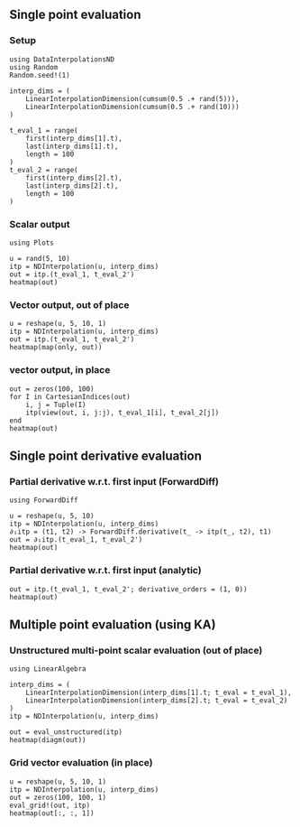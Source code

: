 ## Single point evaluation

### Setup

```@example tutorial
using DataInterpolationsND
using Random
Random.seed!(1)

interp_dims = (
    LinearInterpolationDimension(cumsum(0.5 .+ rand(5))),
    LinearInterpolationDimension(cumsum(0.5 .+ rand(10)))
)

t_eval_1 = range(
    first(interp_dims[1].t),
    last(interp_dims[1].t),
    length = 100
)
t_eval_2 = range(
    first(interp_dims[2].t),
    last(interp_dims[2].t),
    length = 100
)
```

### Scalar output

```@example tutorial
using Plots

u = rand(5, 10)
itp = NDInterpolation(u, interp_dims)
out = itp.(t_eval_1, t_eval_2')
heatmap(out)
```

### Vector output, out of place

```@example tutorial
u = reshape(u, 5, 10, 1)
itp = NDInterpolation(u, interp_dims)
out = itp.(t_eval_1, t_eval_2')
heatmap(map(only, out))
```

### vector output, in place

```@example tutorial
out = zeros(100, 100)
for I in CartesianIndices(out)
    i, j = Tuple(I)
    itp(view(out, i, j:j), t_eval_1[i], t_eval_2[j])
end
heatmap(out)
```

## Single point derivative evaluation

### Partial derivative w.r.t. first input (ForwardDiff)

```@example tutorial
using ForwardDiff

u = reshape(u, 5, 10)
itp = NDInterpolation(u, interp_dims)
∂₁itp = (t1, t2) -> ForwardDiff.derivative(t_ -> itp(t_, t2), t1)
out = ∂₁itp.(t_eval_1, t_eval_2')
heatmap(out)
```

### Partial derivative w.r.t. first input (analytic)

```@example tutorial
out = itp.(t_eval_1, t_eval_2'; derivative_orders = (1, 0))
heatmap(out)
```

## Multiple point evaluation (using KA)

### Unstructured multi-point scalar evaluation (out of place)

```@example tutorial
using LinearAlgebra

interp_dims = (
    LinearInterpolationDimension(interp_dims[1].t; t_eval = t_eval_1),
    LinearInterpolationDimension(interp_dims[2].t; t_eval = t_eval_2)
)
itp = NDInterpolation(u, interp_dims)

out = eval_unstructured(itp)
heatmap(diagm(out))
```

### Grid vector evaluation (in place)

```@example tutorial
u = reshape(u, 5, 10, 1)
itp = NDInterpolation(u, interp_dims)
out = zeros(100, 100, 1)
eval_grid!(out, itp)
heatmap(out[:, :, 1])
```
